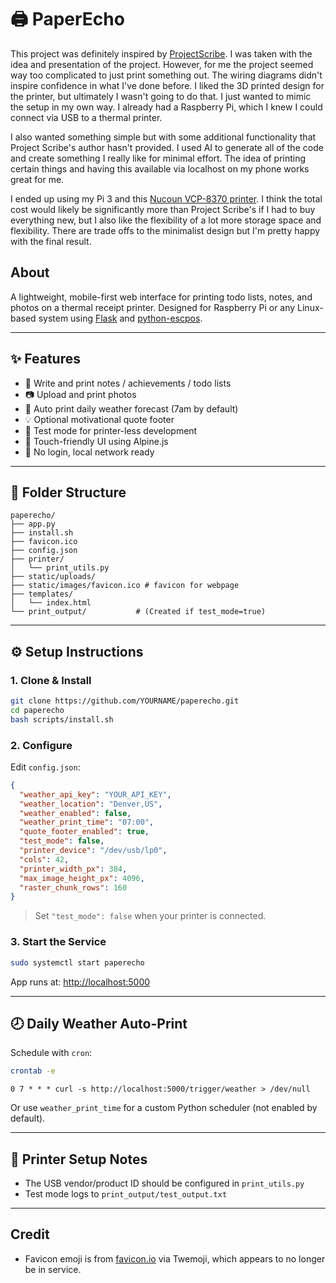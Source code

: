 # 🖨️ PaperEcho

This project was definitely inspired by [ProjectScribe](https://github.com/UrbanCircles/scribe/tree/main). I was taken with the idea and presentation of the project. However, for me the project seemed way too complicated to just print something out. The wiring diagrams didn't inspire confidence in what I've done before. I liked the 3D printed design for the printer, but ultimately I wasn't going to do that. I just wanted to mimic the setup in my own way. I already had a Raspberry Pi, which I knew I could connect via USB to a thermal printer. 

I also wanted something simple but with some additional functionality that Project Scribe's author hasn't provided. I used AI to generate all of the code and create something I really like for minimal effort. The idea of printing certain things and having this available via localhost on my phone works great for me. 

I ended up using my Pi 3 and this [Nucoun VCP-8370 printer](https://www.amazon.com/dp/B0CSDKHKT7). I think the total cost would likely be significantly more than Project Scribe's if I had to buy everything new, but I also like the flexibility of a lot more storage space and flexibility. There are trade offs to the minimalist design but I'm pretty happy with the final result.

## About 

A lightweight, mobile-first web interface for printing todo lists, notes, and photos on a thermal receipt printer. Designed for Raspberry Pi or any Linux-based system using [Flask](https://flask.palletsprojects.com/) and [python-escpos](https://python-escpos.readthedocs.io/).

---

## ✨ Features

- 📝 Write and print notes / achievements / todo lists
- 📷 Upload and print photos  
- 📅 Auto print daily weather forecast (7am by default)  
- 💡 Optional motivational quote footer  
- 🔄 Test mode for printer-less development  
- 📱 Touch-friendly UI using Alpine.js  
- 🔧 No login, local network ready  

---

## 📁 Folder Structure

```
paperecho/
├── app.py
├── install.sh
├── favicon.ico
├── config.json
├── printer/
│   └── print_utils.py
├── static/uploads/
├── static/images/favicon.ico # favicon for webpage
├── templates/
│   └── index.html
└── print_output/           # (Created if test_mode=true)
```

---

## ⚙️ Setup Instructions

### 1. Clone & Install

```bash
git clone https://github.com/YOURNAME/paperecho.git
cd paperecho
bash scripts/install.sh
```

### 2. Configure

Edit `config.json`:

```json
{
  "weather_api_key": "YOUR_API_KEY",
  "weather_location": "Denver,US",
  "weather_enabled": false,
  "weather_print_time": "07:00",
  "quote_footer_enabled": true,
  "test_mode": false,
  "printer_device": "/dev/usb/lp0",
  "cols": 42,
  "printer_width_px": 384,
  "max_image_height_px": 4096,
  "raster_chunk_rows": 160
}
```

> Set `"test_mode": false` when your printer is connected.

### 3. Start the Service

```bash
sudo systemctl start paperecho
```

App runs at: [http://localhost:5000](http://localhost:5000)

---

## 🕗 Daily Weather Auto-Print

Schedule with `cron`:

```bash
crontab -e
```

```cron
0 7 * * * curl -s http://localhost:5000/trigger/weather > /dev/null
```

Or use `weather_print_time` for a custom Python scheduler (not enabled by default).

---

## 🔌 Printer Setup Notes

- The USB vendor/product ID should be configured in `print_utils.py`
- Test mode logs to `print_output/test_output.txt`

---

## Credit 

- Favicon emoji is from [favicon.io](https://favicon.io/emoji-favicons/ballot-box-with-ballot/) via Twemoji, which appears to no longer be in service. 